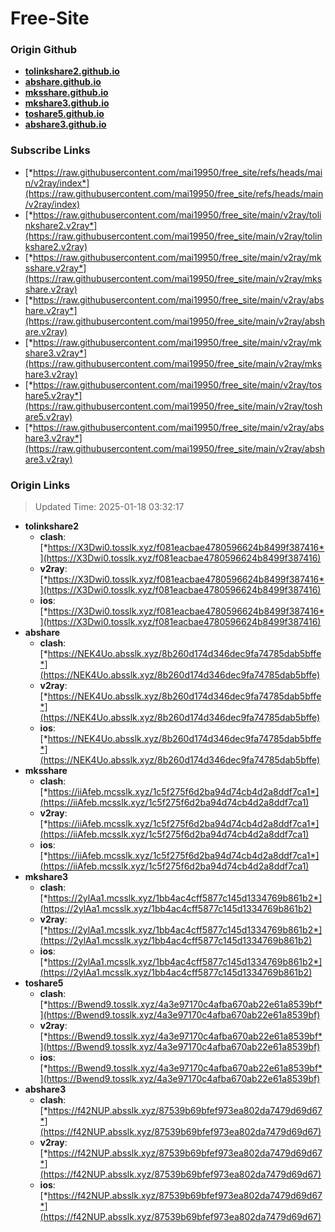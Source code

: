 # Free-Site

### Origin Github

- [**tolinkshare2.github.io**](https://github.com/tolinkshare2/tolinkshare2.github.io)
- [**abshare.github.io**](https://github.com/abshare/abshare.github.io)
- [**mksshare.github.io**](https://github.com/mksshare/mksshare.github.io)
- [**mkshare3.github.io**](https://github.com/mkshare3/mkshare3.github.io)
- [**toshare5.github.io**](https://github.com/toshare5/toshare5.github.io)
- [**abshare3.github.io**](https://github.com/abshare3/abshare3.github.io)

### Subscribe Links

- [*https://raw.githubusercontent.com/mai19950/free_site/refs/heads/main/v2ray/index*](https://raw.githubusercontent.com/mai19950/free_site/refs/heads/main/v2ray/index)
- [*https://raw.githubusercontent.com/mai19950/free_site/main/v2ray/tolinkshare2.v2ray*](https://raw.githubusercontent.com/mai19950/free_site/main/v2ray/tolinkshare2.v2ray)
- [*https://raw.githubusercontent.com/mai19950/free_site/main/v2ray/mksshare.v2ray*](https://raw.githubusercontent.com/mai19950/free_site/main/v2ray/mksshare.v2ray)
- [*https://raw.githubusercontent.com/mai19950/free_site/main/v2ray/abshare.v2ray*](https://raw.githubusercontent.com/mai19950/free_site/main/v2ray/abshare.v2ray)
- [*https://raw.githubusercontent.com/mai19950/free_site/main/v2ray/mkshare3.v2ray*](https://raw.githubusercontent.com/mai19950/free_site/main/v2ray/mkshare3.v2ray)
- [*https://raw.githubusercontent.com/mai19950/free_site/main/v2ray/toshare5.v2ray*](https://raw.githubusercontent.com/mai19950/free_site/main/v2ray/toshare5.v2ray)
- [*https://raw.githubusercontent.com/mai19950/free_site/main/v2ray/abshare3.v2ray*](https://raw.githubusercontent.com/mai19950/free_site/main/v2ray/abshare3.v2ray)

### Origin Links

> Updated Time: 2025-01-18 03:32:17

- **tolinkshare2**
  - **clash**: [*https://X3Dwi0.tosslk.xyz/f081eacbae4780596624b8499f387416*](https://X3Dwi0.tosslk.xyz/f081eacbae4780596624b8499f387416)
  - **v2ray**: [*https://X3Dwi0.tosslk.xyz/f081eacbae4780596624b8499f387416*](https://X3Dwi0.tosslk.xyz/f081eacbae4780596624b8499f387416)
  - **ios**: [*https://X3Dwi0.tosslk.xyz/f081eacbae4780596624b8499f387416*](https://X3Dwi0.tosslk.xyz/f081eacbae4780596624b8499f387416)
- **abshare**
  - **clash**: [*https://NEK4Uo.absslk.xyz/8b260d174d346dec9fa74785dab5bffe*](https://NEK4Uo.absslk.xyz/8b260d174d346dec9fa74785dab5bffe)
  - **v2ray**: [*https://NEK4Uo.absslk.xyz/8b260d174d346dec9fa74785dab5bffe*](https://NEK4Uo.absslk.xyz/8b260d174d346dec9fa74785dab5bffe)
  - **ios**: [*https://NEK4Uo.absslk.xyz/8b260d174d346dec9fa74785dab5bffe*](https://NEK4Uo.absslk.xyz/8b260d174d346dec9fa74785dab5bffe)
- **mksshare**
  - **clash**: [*https://iiAfeb.mcsslk.xyz/1c5f275f6d2ba94d74cb4d2a8ddf7ca1*](https://iiAfeb.mcsslk.xyz/1c5f275f6d2ba94d74cb4d2a8ddf7ca1)
  - **v2ray**: [*https://iiAfeb.mcsslk.xyz/1c5f275f6d2ba94d74cb4d2a8ddf7ca1*](https://iiAfeb.mcsslk.xyz/1c5f275f6d2ba94d74cb4d2a8ddf7ca1)
  - **ios**: [*https://iiAfeb.mcsslk.xyz/1c5f275f6d2ba94d74cb4d2a8ddf7ca1*](https://iiAfeb.mcsslk.xyz/1c5f275f6d2ba94d74cb4d2a8ddf7ca1)
- **mkshare3**
  - **clash**: [*https://2ylAa1.mcsslk.xyz/1bb4ac4cff5877c145d1334769b861b2*](https://2ylAa1.mcsslk.xyz/1bb4ac4cff5877c145d1334769b861b2)
  - **v2ray**: [*https://2ylAa1.mcsslk.xyz/1bb4ac4cff5877c145d1334769b861b2*](https://2ylAa1.mcsslk.xyz/1bb4ac4cff5877c145d1334769b861b2)
  - **ios**: [*https://2ylAa1.mcsslk.xyz/1bb4ac4cff5877c145d1334769b861b2*](https://2ylAa1.mcsslk.xyz/1bb4ac4cff5877c145d1334769b861b2)
- **toshare5**
  - **clash**: [*https://Bwend9.tosslk.xyz/4a3e97170c4afba670ab22e61a8539bf*](https://Bwend9.tosslk.xyz/4a3e97170c4afba670ab22e61a8539bf)
  - **v2ray**: [*https://Bwend9.tosslk.xyz/4a3e97170c4afba670ab22e61a8539bf*](https://Bwend9.tosslk.xyz/4a3e97170c4afba670ab22e61a8539bf)
  - **ios**: [*https://Bwend9.tosslk.xyz/4a3e97170c4afba670ab22e61a8539bf*](https://Bwend9.tosslk.xyz/4a3e97170c4afba670ab22e61a8539bf)
- **abshare3**
  - **clash**: [*https://f42NUP.absslk.xyz/87539b69bfef973ea802da7479d69d67*](https://f42NUP.absslk.xyz/87539b69bfef973ea802da7479d69d67)
  - **v2ray**: [*https://f42NUP.absslk.xyz/87539b69bfef973ea802da7479d69d67*](https://f42NUP.absslk.xyz/87539b69bfef973ea802da7479d69d67)
  - **ios**: [*https://f42NUP.absslk.xyz/87539b69bfef973ea802da7479d69d67*](https://f42NUP.absslk.xyz/87539b69bfef973ea802da7479d69d67)
